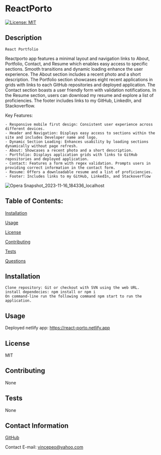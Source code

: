 
# ReactPorto
[![License: MIT](https://img.shields.io/badge/License-MIT-yellow.svg)](https://opensource.org/licenses/MIT)

## Description
```
React Portfolio
```

Reactporto app features a minimal layout and navigation links to About, Portfolio, Contact, and Resume which enables easy access to specific sections. 
Smooth transitions and dynamic loading enhance the user experience. The About section includes a recent photo and a short description. 
The Portfolio section showcases eight recent applications in grids with links to each GitHub repositories and deployed application. The Contact section boasts a user friendly form with validation notifications.
In the Resume section, users can download my resume and explore a list of proficiencies. The footer includes links to my GitHub, LinkedIn, and Stackoverflow.

Key Features:

	- Responsive mobile first design: Consistent user experience across different devices.
	- Header and Navigation: Displays easy access to sections within the site and includes Developer name and logo.
	- Dynamic Section Loading: Enhances usability by loading sections dynamically without page refresh.
	- About: Showcases a recent photo and a short description.
	- Portfolio: Displays application grids with links to GitHub repositories and deployed application.
	- Contact: Features a form with regex validation. Prompts users in providing correct information in the contact form.
	- Resume: Offers a downloadable resume and a list of proficiencies.
	- Footer: Includes links to my GitHub, LinkedIn, and Stackoverflow


![Opera Snapshot_2023-11-16_184336_localhost](https://github.com/Vin7ag3/team5/assets/48032663/5f269ae5-5279-4007-b727-a52e392f5ec3)

## Table of Contents:

[Installation](#installation)

[Usage](#usage)

[License](#license)

[Contributing](#contributing)

[Tests](#tests)

[Questions](#contact-information)

## Installation

```
Clone repository: Git or checkout with SVN using the web URL.
install dependecies: npm install or npm i
On command-line run the following command npm start to run the application.
```

## Usage

Deployed netlify app:
https://react-porto.netlify.app

## License

MIT

## Contributing

None

## Tests

None

## Contact Information

[GitHub](https://github.com/Vin7ag3)

Contact E-mail: vincepeo@yahoo.com
